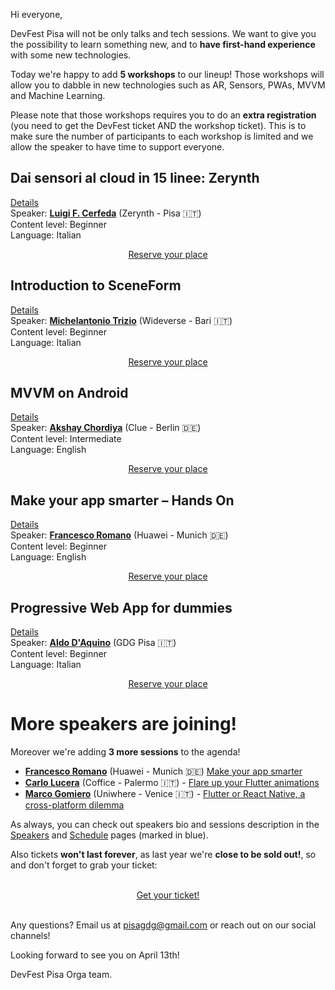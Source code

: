 Hi everyone,

DevFest Pisa will not be only talks and tech sessions. We want to give you the possibility to learn something new, and to **have first-hand experience** with some new technologies.

Today we're happy to add **5 workshops** to our lineup! Those workshops will allow you to dabble in new technologies such as AR, Sensors, PWAs, MVVM and Machine Learning.

Please note that those workshops requires you to do an **extra registration** (you need to get the DevFest ticket AND the workshop ticket). This is to make sure the number of participants to each workshop is limited and we allow the speaker to have time to support everyone.

## Dai sensori al cloud in 15 linee: Zerynth

[Details](/schedule/2019-04-13?sessionId=225)<br/>
Speaker: [**Luigi F. Cerfeda**](/speakers/luigi_f_cerfeda) (Zerynth - Pisa 🇮🇹)<br/>
Content level: Beginner<br/>
Language: Italian<br/>

<div style="text-align: center;">
<a href="http://bit.ly/dfpi19-workshop1" target="_blank" class="style-scope header-content">
  <paper-button primary animated role="button" tabindex="0">Reserve your place</paper-button>
</a>
</div>

## Introduction to SceneForm

[Details](/schedule/2019-04-13?sessionId=230)<br/>
Speaker: [**Michelantonio Trizio**](/speakers/michelantonio_trizio) (Wideverse - Bari 🇮🇹)<br/>
Content level: Beginner<br/>
Language: Italian<br/>

<div style="text-align: center;">
<a href="http://bit.ly/dfpi19-workshop2" target="_blank" class="style-scope header-content">
  <paper-button primary animated role="button" tabindex="0">Reserve your place</paper-button>
</a>
</div>


## MVVM on Android

[Details](/schedule/2019-04-13?sessionId=207)<br/>
Speaker: [**Akshay Chordiya**](/speakers/akshay_chordiya) (Clue - Berlin 🇩🇪)<br/>
Content level: Intermediate<br/>
Language: English<br/>

<div style="text-align: center;">
<a href="http://bit.ly/dfpi19-workshop3" target="_blank" class="style-scope header-content">
  <paper-button primary animated role="button" tabindex="0">Reserve your place</paper-button>
</a>
</div>


## Make your app smarter – Hands On

[Details](/schedule/2019-04-13?sessionId=208)<br/>
Speaker: [**Francesco Romano**](/speakers/francesco_romano) (Huawei - Munich 🇩🇪)<br/>
Content level: Beginner<br/>
Language: English<br/>

<div style="text-align: center;">
<a href="http://bit.ly/dfpi19-workshop04" target="_blank" class="style-scope header-content">
  <paper-button primary animated role="button" tabindex="0">Reserve your place</paper-button>
</a>
</div>

## Progressive Web App for dummies

[Details](/schedule/2019-04-13?sessionId=208)<br/>
Speaker: [**Aldo D'Aquino**](/speakers/aldo_daquino) (GDG Pisa 🇮🇹)<br/>
Content level: Beginner<br/>
Language: Italian<br/>

<div style="text-align: center;">
<a href="http://bit.ly/dfpi19-workshop5" target="_blank" class="style-scope header-content">
  <paper-button primary animated role="button" tabindex="0">Reserve your place</paper-button>
</a>
</div>


# More speakers are joining!

Moreover we're adding **3 more sessions** to the agenda!

* [**Francesco Romano**](/speakers/francesco_romano) (Huawei - Munich 🇩🇪) [Make your app smarter](/schedule/2019-04-13?sessionId=219)
* [**Carlo Lucera**](/speakers/carlo_lucera) (Coffice - Palermo 🇮🇹) - [Flare up your Flutter animations](/schedule/2019-04-13?sessionId=234)
* [**Marco Gomiero**](/speakers/marco_gomiero) (Uniwhere - Venice 🇮🇹) - [Flutter or React Native, a cross-platform dilemma](/schedule/2019-04-13?sessionId=226)

As always, you can check out speakers bio and sessions description in the [Speakers](/speakers) and [Schedule](/schedule) pages (marked in blue).

Also tickets **won't last forever**, as last year we're **close to be sold out!**, so and don't forget to grab your ticket:

<br/>
<div style="text-align: center;">
<a href="http://bit.ly/dfpi19-tickets" target="_blank" class="style-scope header-content">
  <paper-button primary animated role="button" tabindex="0">Get your ticket!</paper-button>
</a>
</div>
<br/>

Any questions? Email us at [pisagdg@gmail.com](mailto:pisagdg+devfest@gmail.com) or reach out on our social channels!

Looking forward to see you on April 13th!

DevFest Pisa Orga team.